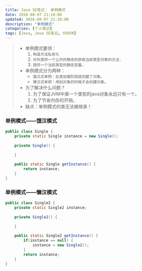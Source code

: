 ```yaml
---
title: Java SE笔记： 单例模式
date: 2016-08-07 21:10:00
updated: 2016-08-07 21:10:00
description: "单例模式"
categories: [个人笔记]
tags: [Java, Java SE笔记, 代码块]
---
```


> - 单例模式要领：
>   1. `构造方法私有化`
>   1. `对外提供一个公开的静态的获取当前类型对象的方法.`
>   1. `提供一个当前类型的静态变量。`
> - 单例模式分为两种：
>   - `饿汉式单例：在类加载阶段就创建了对象。`
>   - `懒汉式单例：用到对象的时候才会创建对象。`
> - 为了解决什么问题？
>   1. 为了保证JVM中某一个类型的java对象永远只有一个。	
>   1. 为了节省内存的开销。
> - 缺点：单例模式的类无法被继承！

### 单例模式——饿汉模式
```java
public class Single {
    private static Single instance = new Single();
    
    private Single() {
        
    }
    
    public static Single getInstance() {
        return instance;
    }
}
```

### 单例模式——懒汉模式
```java
public class Single2 {
    private static Single2 instance;
    
    private Single2() {
        
    }
    
    public static Single2 getInstance() {
        if(instance == null) {
            instance = new Single2();
        }
        return instance;
    }
}
```